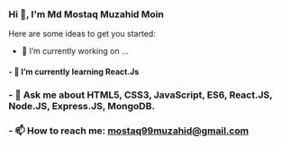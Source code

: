 ### Hi  👋, I'm Md Mostaq Muzahid Moin

 
 

Here are some ideas to get you started:

- 🔭 I’m currently working on ...
#### - 🌱 I’m currently learning  React.Js
 ### - 💬 Ask me about  HTML5, CSS3, JavaScript, ES6, React.JS, Node.JS, Express.JS, MongoDB.
 ### - 📫 How to reach me: mostaq99muzahid@gmail.com
 
 
